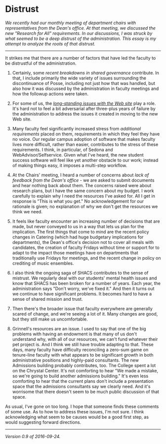 Distrust
========

*We recently had our monthly meeting of department chairs with representatives
from the Dean's office.  At that meeting, we discussed the new "Research
for All" requirements.  In our discussions, I was struck by what seemed to
be a deep distrust of the administration.  This essay is my attempt to analyze
the roots of that distrust.*

---

It strikes me that there are a number of factors that have led the faculty
to be distrustful of the administration.

1. Certainly, some *recent breakdowns in shared governance* contribute.
In that, I include primarily the wide variety of issues surrounding
the discontinuance of Posse, including not just how that was handled,
but also how it was discussed by the administration in faculty meetings
and how the followup actions were taken.

2. For some of us, the [*long-standing issues with the Web
site*](grinnells-web-presence.html) play a role.  It's hard not to feel
a bit adversarial after three-plus years of failure by the administration
to address the issues it created in moving to the new Web site.

3. Many faculty feel significantly increased stress from *additional
requirements* placed on them, requirements in which they feel they
have no voice.  Our regular campus adoption of software that makes
faculty lives more difficult, rather than easier, contributes to the
stress of these requirements.  I think, in particular, of Sedona and
WebAdvisor/Selfservice.  Given what I've heard, the new student success
software will feel like yet another obstacle to our work; instead of
making things easy, it imposes a multi-step workflow.

4. At the Chairs' meeting, I heard a number of concerns about *lack of
feedback from the Dean's office* - we are asked to submit documents and
hear nothing back about them.  The concerns raised were about research
plans, but I have the same concern about my budget.  I work carefully to
explain why I need the resources I've asked for.  All I get in response is
"This is what you get."  No acknowledgement for our rationale is given;
no explanation of why we don't get the resources we think we need.

5. It feels like faculty encounter an increasing number of decisions
that are made, but never conveyed to us in a way that lets us plan for
the implication.  The first things that come to mind are the recent
policy changes in Catering (which had huge budgetary implications for
departments), the Dean's office's decision not to cover all meals with
candidates, the creation of faculty Fridays without time or support for to
adapt to the impact those meetings have on departments that traditionally
use Fridays for meetings, and the recent change in policy on crediting
of music ensembles.

6. I also think the ongoing saga of SHACS contributes to the sense of
mistrust.  We regularly deal with our students' mental health issues
and know that SHACS has been broken for a number of years.  Each year,
the administration says "Don't worry, we've fixed it."  And then it turns
out we continue to have significant problems.  It becomes hard to have
a sense of shared mission and trust.

7. Then there's the broader issue that faculty everywhere are generally scared
of change, and we're seeing a lot of it.  Many changes are good, but
they still make us uncomfortable.

8. Grinnell's resources are an issue.  I used to say that one of the big
problems with having an endowment is that many of us don't understand
why, with all of our resources, we can't fund whatever their pet project
is. And I think we still have trouble adapting to that.  These days,
many faculty have difficulty reconciling a zero-sum game on tenure-line
faculty with what appears to be significant growth in both administrative
positions and highly-paid consultants.  The new Admissions building
probably contributes, too.  The College spent a lot on the Chrystal
Center.  It's not comforting to hear "We made a mistake, so we're going
to build another admissions building."  It's even less comforting to
hear that the current plans don't include a presentation space that the
admissions consultants say we clearly need.  And it's worrisome that
there doesn't seem to be much public discussion of that space.

As usual, I've gone on too long.  I hope that someone finds these
comments of some use.  As to how to address these issues, I'm not sure.
I think acknowledging what seem to be causes would be a good first step,
as would suggesting forward directions.

---

*Version 0.9 of 2016-09-24.*
